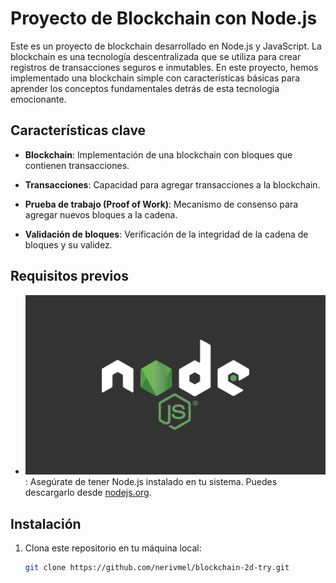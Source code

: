 # Proyecto de Blockchain con Node.js

Este es un proyecto de blockchain desarrollado en Node.js y JavaScript. La blockchain es una tecnología descentralizada que se utiliza para crear registros de transacciones seguros e inmutables. En este proyecto, hemos implementado una blockchain simple con características básicas para aprender los conceptos fundamentales detrás de esta tecnología emocionante.

## Características clave

- **Blockchain**: Implementación de una blockchain con bloques que contienen transacciones.

- **Transacciones**: Capacidad para agregar transacciones a la blockchain.

- **Prueba de trabajo (Proof of Work)**: Mecanismo de consenso para agregar nuevos bloques a la cadena.

- **Validación de bloques**: Verificación de la integridad de la cadena de bloques y su validez.


## Requisitos previos

- ![Node.js](https://github.com/nerivmel/blockchain-2d-try/blob/master/nodejs.png): Asegúrate de tener Node.js instalado en tu sistema. Puedes descargarlo desde [nodejs.org](https://nodejs.org/).


## Instalación

1. Clona este repositorio en tu máquina local:

   ```bash
   git clone https://github.com/nerivmel/blockchain-2d-try.git

